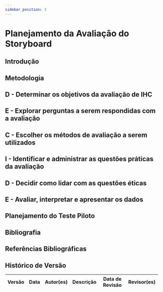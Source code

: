 ```yaml
---
sidebar_position: 3
---
```


# Planejamento da Avaliação do Storyboard

## Introdução

## Metodologia

## D - Determinar os objetivos da avaliação de IHC

## E - Explorar perguntas a serem respondidas com a avaliação 

## C - Escolher os métodos de avaliação a serem utilizados

## I - Identificar e administrar as questões práticas da avaliação

## D - Decidir como lidar com as questões éticas

## E - Avaliar, interpretar e apresentar os dados

## Planejamento do Teste Piloto

## Bibliografia

## Referências Bibliográficas

## Histórico de Versão

| Versão | Data | Autor(es) | Descrição | Data de Revisão | Revisor(es) |
|:---:|:---:|---|---|:---:|---|